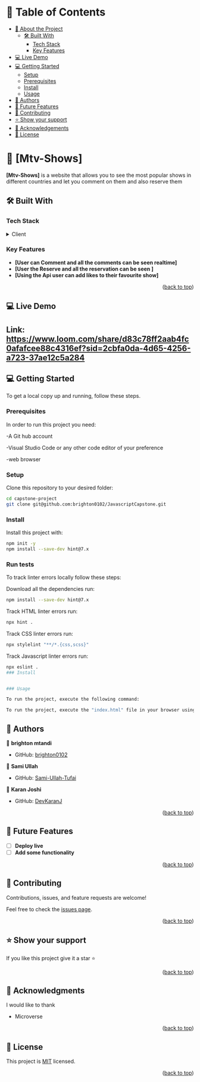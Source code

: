 <!-- TABLE OF CONTENTS -->

# 📗 Table of Contents

- [📖 About the Project](#about-project)
  - [🛠 Built With](#built-with)
    - [Tech Stack](#tech-stack)
    - [Key Features](#key-features)
- [💻 Live Demo ](#live-Demo)
- [💻 Getting Started](#getting-started)
  - [Setup](#setup)
  - [Prerequisites](#prerequisites)
  - [Install](#install)
  - [Usage](#usage)
- [👥 Authors](#authors)
- [🔭 Future Features](#future-features)
- [🤝 Contributing](#contributing)
- [⭐️ Show your support](#support)
- [🙏 Acknowledgements](#acknowledgements)
- [📝 License](#license)

<!-- PROJECT DESCRIPTION -->

# 📖 [Mtv-Shows] <a name="about-project"></a>

**[Mtv-Shows]** is a website that allows you to see the most popular shows in different countries and let you comment on them and also reserve them

## 🛠 Built With <a name="built-with"></a>

### Tech Stack <a name="tech-stack"></a>

<details>
  <summary>Client</summary>
  <ul>
     <li><a href="https://en.wikipedia.org/wiki/HTML">HTML</a></li>
    <li><a href="https://en.wikipedia.org/wiki/CSS">CSS</a></li>
    <li><a href="https://en.wikipedia.org/wiki/Javascript">Javascript</a></li>
  </ul>
</details>

<!-- Features -->

### Key Features <a name="key-features"></a>

- **[User can Comment and all the comments can be seen realtime]**
- **[User the Reserve and all the reservation can be seen ]**
- **[Using the Api user can add likes to their favourite show]**

<p align="right">(<a href="#readme-top">back to top</a>)</p>

## 💻 Live Demo <a name="getting-started"></a>

## Link: https://www.loom.com/share/d83c78ff2aab4fc0afafcee88c4316ef?sid=2cbfa0da-4d65-4256-a723-37ae12c5a284

<!-- GETTING STARTED -->

## 💻 Getting Started <a name="getting-started"></a>

To get a local copy up and running, follow these steps.

### Prerequisites

In order to run this project you need:

-A Git hub account

-Visual Studio Code or any other code editor of your preference

-web browser

### Setup

Clone this repository to your desired folder:

```sh
cd capstone-project
git clone git@github.com:brighton0102/JavascriptCapstone.git
```

### Install

Install this project with:

```sh
npm init -y
npm install --save-dev hint@7.x
```

### Run tests

To track linter errors locally follow these steps:

Download all the dependencies run:

```sh
npm install --save-dev hint@7.x
```

Track HTML linter errors run:

```sh
npx hint .
```

Track CSS linter errors run:

```sh
npx stylelint "**/*.{css,scss}"
```

Track Javascript linter errors run:

```sh
npx eslint .
### Install


### Usage

To run the project, execute the following command:

To run the project, execute the "index.html" file in your browser using live server

```

## 👥 Authors <a name="authors"></a>

👤 **brighton mtandi**

- GitHub: [brighton0102](htpps://github.com/brighton0102)

👤 **Sami Ullah**

- GitHub: [Sami-Ullah-Tufai](https://github.com/Sami-Ullah-Tufail)

👤 **Karan Joshi**

- GitHub: [DevKaranJ](https://github.com/DevKaranJ)

<p align="right">(<a href="#readme-top">back to top</a>)</p>

<!-- FUTURE FEATURES -->

## 🔭 Future Features <a name="future-features"></a>

- [ ] **Deploy live**
- [ ] **Add some functionality**

<p align="right">(<a href="#readme-top">back to top</a>)</p>

<!-- CONTRIBUTING -->

## 🤝 Contributing <a name="contributing"></a>

Contributions, issues, and feature requests are welcome!

Feel free to check the [issues page](https://github.com/Sami-Ullah-Tufail/Awesome-books/issues).

<p align="right">(<a href="#readme-top">back to top</a>)</p>

<!-- SUPPORT -->

## ⭐️ Show your support <a name="support"></a>

If you like this project give it a star ⭐

<p align="right">(<a href="#readme-top">back to top</a>)</p>

<!-- ACKNOWLEDGEMENTS -->

## 🙏 Acknowledgments <a name="acknowledgements"></a>

I would like to thank

- Microverse

<p align="right">(<a href="#readme-top">back to top</a>)</p>

<!-- FAQ (optional) -->

<!-- LICENSE -->

## 📝 License <a name="license"></a>

This project is [MIT](./MIT.md) licensed.

<p align="right">(<a href="#readme-top">back to top</a>)</p>
